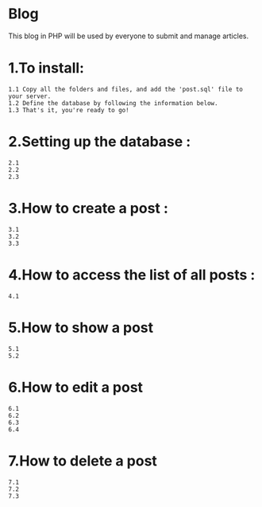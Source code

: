 # Blog
This blog in PHP will be used by everyone to submit and manage articles.

# 1.To install:
	1.1	Copy all the folders and files, and add the 'post.sql' file to your server.
	1.2 Define the database by following the information below.
	1.3 That's it, you're ready to go!
# 2.Setting up the database :
	2.1
	2.2
	2.3
# 3.How to create a post :
	3.1
	3.2
	3.3
# 4.How to access the list of all posts :
	4.1
# 5.How to show a post
	5.1
	5.2
# 6.How to edit a post
	6.1
	6.2
	6.3
	6.4
# 7.How to delete a post
	7.1
	7.2
	7.3
